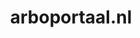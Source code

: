 ---
layout: post
title:  "arboportaal.nl"
internal_url:  "/dutchgov/arboportaal.nl.html"
categories: dutchgov
---
